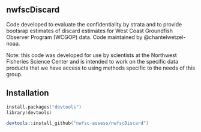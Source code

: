 ## nwfscDiscard

Code developed to evaluate the confidentiality by strata and to provide bootsrap estimates of discard estimates for West Coast Groundfish Observer Program (WCGOP) data. Code maintained by @chantelwetzel-noaa.

Note: this code was developed for use by scientists at the Northwest Fisheries Science Center and is intended to work on the specific data products that we have access to using methods specific to the needs of this group.
## Installation

```S
install.packages("devtools")
library(devtools)

devtools::install_github("nwfsc-assess/nwfscDiscard")
```

